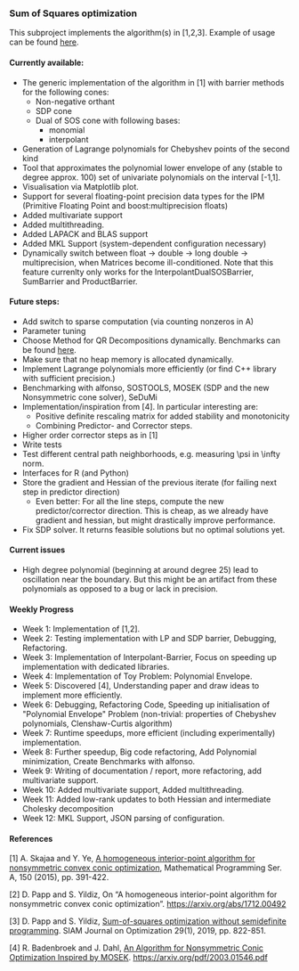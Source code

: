 ### Sum of Squares optimization

This subproject implements the algorithm(s) in [1,2,3]. Example of usage can be found [here](../../doc/cpp_interface.md). 

#### Currently available:

* The generic implementation of the algorithm in [1] with barrier methods for the following cones:
    * Non-negative orthant
    * SDP cone
    * Dual of SOS cone with following bases:
        * monomial
        * interpolant   
* Generation of Lagrange polynomials for Chebyshev points of the second kind
* Tool that approximates the polynomial lower envelope of any (stable to degree approx. 100) set of univariate polynomials 
on the interval [-1,1].
* Visualisation via Matplotlib plot.
* Support for several floating-point precision data types for the IPM 
(Primitive Floating Point and boost:multiprecision floats)
* Added multivariate support
* Added multithreading.
* Added LAPACK and BLAS support
* Added MKL Support (system-dependent configuration necessary)
* Dynamically switch between float -> double -> long double -> multiprecision, when Matrices become ill-conditioned.
    Note that this feature currenlty only works for the InterpolantDualSOSBarrier, SumBarrier and ProductBarrier.

#### Future steps:

* Add switch to sparse computation (via counting nonzeros in A)
* Parameter tuning
* Choose Method for QR Decompositions dynamically. Benchmarks can be found [here](https://eigen.tuxfamily.org/dox/group__DenseDecompositionBenchmark.html).
* Make sure that no heap memory is allocated dynamically.
* Implement Lagrange polynomials more efficiently (or find C++ library with sufficient precision.)
* Benchmarking with alfonso, SOSTOOLS, MOSEK (SDP and the new Nonsymmetric cone solver), SeDuMi 
* Implementation/inspiration from  [4]. In particular interesting are:
    * Positive definite rescaling matrix for added stability and monotonicity 
    * Combining Predictor- and Corrector steps.
* Higher order corrector steps as in [1]
* Write tests
* Test different central path neighborhoods, e.g. measuring \psi in \infty norm. 
* Interfaces for R (and Python)
* Store the gradient and Hessian of the previous iterate (for failing next step in predictor direction)
    * Even better: For all the line steps, compute the new predictor/corrector direction. This is cheap, 
    as we already have gradient and hessian, but might drastically improve performance.
* Fix SDP solver. It returns feasible solutions but no optimal solutions yet.

#### Current issues

* High degree polynomial (beginning at around degree 25) lead to oscillation near the boundary. But this might be an artifact from these polynomials as opposed to a bug or lack in precision.

#### Weekly Progress

* Week 1: Implementation of [1,2]. 
* Week 2: Testing implementation with LP and SDP barrier, Debugging, Refactoring.
* Week 3: Implementation of Interpolant-Barrier, Focus on speeding up implementation with dedicated libraries.
* Week 4: Implementation of Toy Problem: Polynomial Envelope.
* Week 5: Discovered [4], Understanding paper and draw ideas to implement more efficiently.
* Week 6: Debugging, Refactoring Code, Speeding up initialisation of "Polynomial Envelope" Problem
 (non-trivial: properties of Chebyshev polynomials, Clenshaw-Curtis algorithm)
 * Week 7: Runtime speedups, more efficient (including experimentally) implementation.
 * Week 8: Further speedup, Big code refactoring, Add Polynomial minimization, Create Benchmarks with alfonso.
 * Week 9: Writing of documentation / report, more refactoring, add multivariate support.
 * Week 10: Added multivariate support, Added multithreading.
 * Week 11: Added low-rank updates to both Hessian and intermediate Cholesky decomposition
 * Week 12: MKL Support, JSON parsing of configuration. 
 
#### References

[1] A. Skajaa and Y. Ye, [A homogeneous interior-point algorithm for nonsymmetric convex conic optimization](https://web.stanford.edu/~yyye/nonsymmhsdimp.pdf), Mathematical Programming Ser. A, 150 (2015), pp. 391-422. 

[2] D. Papp and S. Yildiz, On “A homogeneous interior-point algorithm for nonsymmetric convex conic optimization”. https://arxiv.org/abs/1712.00492

[3] D. Papp and S. Yildiz, [Sum-of-squares optimization without semidefinite programming](https://arxiv.org/abs/1712.01792). SIAM Journal on Optimization 29(1), 2019, pp. 822-851. 

[4] R. Badenbroek and J. Dahl, [An Algorithm for Nonsymmetric Conic Optimization Inspired by MOSEK](https://arxiv.org/pdf/2003.01546.pdf). https://arxiv.org/pdf/2003.01546.pdf 


